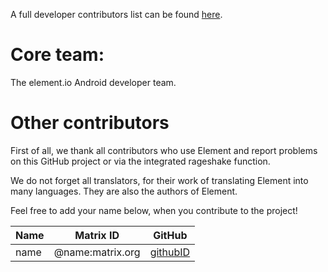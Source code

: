 A full developer contributors list can be found [here](https://github.com/vector-im/element-x-android/graphs/contributors).

# Core team:

The element.io Android developer team.

# Other contributors

First of all, we thank all contributors who use Element and report problems on this GitHub project or via the integrated rageshake function.

We do not forget all translators, for their work of translating Element into many languages. They are also the authors of Element.

Feel free to add your name below, when you contribute to the project!

Name      | Matrix ID                   | GitHub
----------|-----------------------------|--------------------------------------
name      | @name:matrix.org            | [githubID](https://github.com/githubID)
